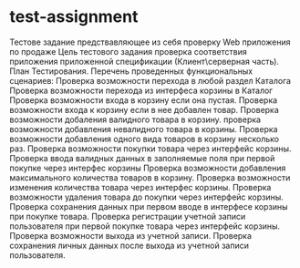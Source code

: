 # test-assignment
Тестове задание предствавляющее из себя проверку Web приложения по продаже 
Цель тестового задания проверка соответствия приложения приложенной спецификации (Клиент\серверная часть).
План Тестирования.
Перечень проведенных функциональных сценариев:
Проверка возможности перехода в любой раздел Каталога
Проверка возможности перехода из интерфеса корзины в Каталог
Проверка возможности входа в корзину если она пустая.
Проверка возможности входа к корзину если в нее добавлен товар.
Проверка возможности добаления валидного товара в корзину.
проверка возможности добавления невалидного товара в корзины.
Проверка возможности добавления одного вида товаров в корзину несколько раз.
Проверка возможности покупки товара через интерфейс корзины.
Проверка ввода валидных данных в заполняемые поля при первой покупке через интерфес корзины
Проверка возможности добавления максимального количества товаров в корзину.
Проверка возможности изменения количества товара через интерфес корзины.
Проверка возможности удаления товара до покупки через интерфейс корзины.
Проверка сохранения данных при первом вводе в интерфесе корзины при покупке товара.
Проверка регистрации учетной записи пользователя при первой покупке товара через интерфейс корзины.
Проверка возможности выхода из учетной записи.
Проверка сохранения личных данных после выхода из учетной записи пользователя.









